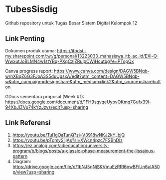 # TubesSisdig
Github repository untuk Tugas Besar Sistem Digital Kelompok 12

## Link Penting
Dokumen produk utama: https://itbdsti-my.sharepoint.com/:w:/g/personal/13223033_mahasiswa_itb_ac_id/EXi-Q-WwxutJoBLMN4w1stYBq-PXqCzjZRulpCWiHcutbg?e=PTopQx

Canva progress report: https://www.canva.com/design/DAGW5BNqb-w/nXBqZ6G3FJoA3S5duUgsxA/edit?utm_content=DAGW5BNqb-w&utm_campaign=designshare&utm_medium=link2&utm_source=sharebutton

GDocs sementara proposal (Week #1): https://docs.google.com/document/d/1FH9sqvqeUypvOKmq7Gufx39l-94XbJIZVu74kYzJzvs/edit?usp=sharing

## Link Referensi
1. https://youtu.be/Tul1gOaTunQ?si=V3918wNKJ2kY_bjQ
2. https://youtu.be/pTgmySlijAs?si=XWcn4pzc7FSBhDlz
3. https://ez.analog.com/adieducation/university-program/b/blogs/posts/a-classic-phase-measurement-the-lissajous-pattern
4. Diagram: https://drive.google.com/file/d/1bNJ5qNjSKVmuEzRRI6pwBFiUn6ulA50p/view?usp=sharing
